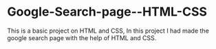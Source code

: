 # Google-Search-page--HTML-CSS
This is a basic project on HTML and CSS, In this project I had made the google search page with the help of HTML and CSS.
